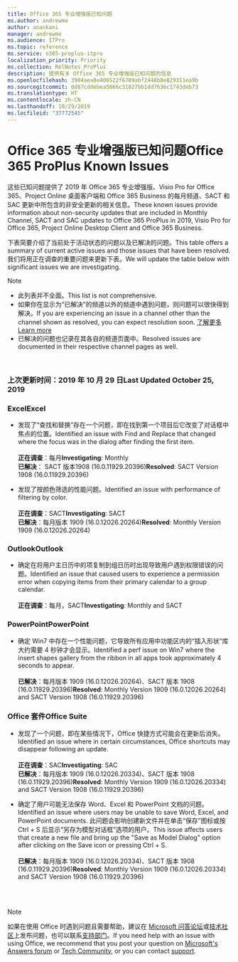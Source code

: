 ```yaml
---
title: Office 365 专业增强版已知问题
ms.author: andrewmo
author: anankani
manager: andrewmo
ms.audience: ITPro
ms.topic: reference
ms.service: o365-proplus-itpro
localization_priority: Priority
ms.collection: RelNotes_ProPlus
description: 提供有关 Office 365 专业增强版已知问题的信息
ms.openlocfilehash: 3904aea8e406522f6789abf2448b8e829311ea9b
ms.sourcegitcommit: 0d87cddebea5866c31827bb1dd7636c1743deb73
ms.translationtype: HT
ms.contentlocale: zh-CN
ms.lasthandoff: 10/29/2019
ms.locfileid: "37772545"
---
```

# <a name="office-365-proplus-known-issues"></a><span data-ttu-id="1efe3-103">Office 365 专业增强版已知问题</span><span class="sxs-lookup"><span data-stu-id="1efe3-103">Office 365 ProPlus Known Issues</span></span>

<span data-ttu-id="1efe3-104">这些已知问题提供了 2019 年 Office 365 专业增强版、Visio Pro for Office 365、Project Online 桌面客户端和 Office 365 Business 的每月频道、SACT 和 SAC 更新中所包含的非安全更新的相关信息。</span><span class="sxs-lookup"><span data-stu-id="1efe3-104">These known issues provide information about non-security updates that are included in Monthly Channel, SACT and SAC updates to Office 365 ProPlus in 2019, Visio Pro for Office 365, Project Online Desktop Client and Office 365 Business.</span></span>

<span data-ttu-id="1efe3-105">下表简要介绍了当前处于活动状态的问题以及已解决的问题。</span><span class="sxs-lookup"><span data-stu-id="1efe3-105">This table offers a summary of current active issues and those issues that have been resolved.</span></span>  <span data-ttu-id="1efe3-106">我们将用正在调查的重要问题来更新下表。</span><span class="sxs-lookup"><span data-stu-id="1efe3-106">We will update the table below with significant issues we are investigating.</span></span>

> [!NOTE]
>- <span data-ttu-id="1efe3-107">此列表并不全面。</span><span class="sxs-lookup"><span data-stu-id="1efe3-107">This list is not comprehensive.</span></span>
>- <span data-ttu-id="1efe3-108">如果你在显示为“已解决”的频道以外的频道中遇到问题，则问题可以很快得到解决。</span><span class="sxs-lookup"><span data-stu-id="1efe3-108">If you are experiencing an issue in a channel other than the channel shown as resolved, you can expect resolution soon.</span></span> [<span data-ttu-id="1efe3-109">了解更多</span><span class="sxs-lookup"><span data-stu-id="1efe3-109">Learn more</span></span>](https://docs.microsoft.com/zh-CN/DeployOffice/overview-of-update-channels-for-office-365-proplus#BKMK_SAC)
>- <span data-ttu-id="1efe3-110">已解决的问题也记录在其各自的频道页面中。</span><span class="sxs-lookup"><span data-stu-id="1efe3-110">Resolved issues are documented in their respective channel pages as well.</span></span>

<br>

### <a name="last-updated-october-29-2019"></a><span data-ttu-id="1efe3-111">上次更新时间：2019 年 10 月 29 日</span><span class="sxs-lookup"><span data-stu-id="1efe3-111">Last Updated October 25, 2019</span></span>

### <a name="excel"></a><span data-ttu-id="1efe3-112">Excel</span><span class="sxs-lookup"><span data-stu-id="1efe3-112">Excel</span></span>
- <span data-ttu-id="1efe3-113">发现了“查找和替换”存在一个问题，即在找到第一个项目后它改变了对话框中焦点的位置。</span><span class="sxs-lookup"><span data-stu-id="1efe3-113">Identified an issue with Find and Replace that changed where the focus was in the dialog after finding the first item.</span></span> <br><br>
<span data-ttu-id="1efe3-114">**正在调查**：每月</span><span class="sxs-lookup"><span data-stu-id="1efe3-114">**Investigating**: Monthly</span></span> <br><span data-ttu-id="1efe3-115">**已解决**： SACT 版本1908 (16.0.11929.20396)</span><span class="sxs-lookup"><span data-stu-id="1efe3-115">**Resolved**: SACT Version 1908 (16.0.11929.20396)</span></span>

- <span data-ttu-id="1efe3-116">发现了按颜色筛选的性能问题。</span><span class="sxs-lookup"><span data-stu-id="1efe3-116">Identified an issue with performance of filtering by color.</span></span> <br><br><span data-ttu-id="1efe3-117">**正在调查**：SACT</span><span class="sxs-lookup"><span data-stu-id="1efe3-117">**Investigating**: SACT</span></span> <br><span data-ttu-id="1efe3-118">**已解决**：每月版本 1909 (16.0.12026.20264)</span><span class="sxs-lookup"><span data-stu-id="1efe3-118">**Resolved**: Monthly Version 1909 (16.0.12026.20264)</span></span>
### <a name="outlook"></a><span data-ttu-id="1efe3-119">Outlook</span><span class="sxs-lookup"><span data-stu-id="1efe3-119">Outlook</span></span>
- <span data-ttu-id="1efe3-120">确定在将用户主日历中的项复制到组日历时出现导致用户遇到权限错误的问题。</span><span class="sxs-lookup"><span data-stu-id="1efe3-120">Identified an issue that caused users to experience a permission error when copying items from their primary calendar to a group calendar.</span></span> <br> <br><span data-ttu-id="1efe3-121">**正在调查**：每月，SACT</span><span class="sxs-lookup"><span data-stu-id="1efe3-121">**Investigating**: Monthly and SACT</span></span>
### <a name="powerpoint"></a><span data-ttu-id="1efe3-122">PowerPoint</span><span class="sxs-lookup"><span data-stu-id="1efe3-122">PowerPoint</span></span>
- <span data-ttu-id="1efe3-123">确定 Win7 中存在一个性能问题，它导致所有应用中功能区内的“插入形状”库大约需要 4 秒钟才会显示。</span><span class="sxs-lookup"><span data-stu-id="1efe3-123">Identified a perf issue on Win7 where the insert shapes gallery from the ribbon in all apps took approximately 4 seconds to appear.</span></span><br><br><span data-ttu-id="1efe3-124">**已解决**：每月版本 1909 (16.0.12026.20264)、SACT 版本 1908 (16.0.11929.20396)</span><span class="sxs-lookup"><span data-stu-id="1efe3-124">**Resolved**: Monthly Version 1909 (16.0.12026.20264) and SACT Version 1908 (16.0.11929.20396)</span></span>

### <a name="office-suite"></a><span data-ttu-id="1efe3-125">Office 套件</span><span class="sxs-lookup"><span data-stu-id="1efe3-125">Office Suite</span></span>
- <span data-ttu-id="1efe3-126">发现了一个问题，即在某些情况下，Office 快捷方式可能会在更新后消失。</span><span class="sxs-lookup"><span data-stu-id="1efe3-126">Identified an issue where in certain circumstances, Office shortcuts may disappear following an update.</span></span><br><br><span data-ttu-id="1efe3-127">**正在调查**：SAC</span><span class="sxs-lookup"><span data-stu-id="1efe3-127">**Investigating**: SAC</span></span><br> <span data-ttu-id="1efe3-128">**已解决**：每月版本 1909 (16.0.12026.20334)、SACT 版本 1908 (16.0.11929.20396)</span><span class="sxs-lookup"><span data-stu-id="1efe3-128">**Resolved**: Monthly Version 1909 (16.0.12026.20334) and SACT Version 1908 (16.0.11929.20396)</span></span>

- <span data-ttu-id="1efe3-129">确定了用户可能无法保存 Word、Excel 和 PowerPoint 文档的问题。</span><span class="sxs-lookup"><span data-stu-id="1efe3-129">Identified an issue where users may be unable to save Word, Excel, and PowerPoint documents.</span></span>  <span data-ttu-id="1efe3-130">此问题会影响创建新文件并在单击“保存”图标或按 Ctrl + S 后显示“另存为模型对话框”选项的用户。</span><span class="sxs-lookup"><span data-stu-id="1efe3-130">This issue affects users that create a new file and bring up the "Save as Model Dialog" option after clicking on the Save icon or pressing Ctrl + S.</span></span><br><br> <span data-ttu-id="1efe3-131">**已解决**：每月版本 1909 (16.0.12026.20334)、SACT 版本 1908 (16.0.11929.20396)</span><span class="sxs-lookup"><span data-stu-id="1efe3-131">**Resolved**: Monthly Version 1909 (16.0.12026.20334) and SACT Version 1908 (16.0.11929.20396)</span></span>

<br>
<br>

> [!NOTE]
> <span data-ttu-id="1efe3-132">如果在使用 Office 时遇到问题且需要帮助，建议在 [Microsoft 问答论坛](https://answers.microsoft.com/)或[技术社区](https://techcommunity.microsoft.com/)上发布问题，也可以联系[支持部门](https://support.microsoft.com/contactus)。</span><span class="sxs-lookup"><span data-stu-id="1efe3-132">If you need help with an issue with using Office, we recommend that you post your question on [Microsoft's Answers forum](https://answers.microsoft.com/) or [Tech Community](https://techcommunity.microsoft.com/), or you can contact [support](https://support.microsoft.com/contactus).</span></span>
